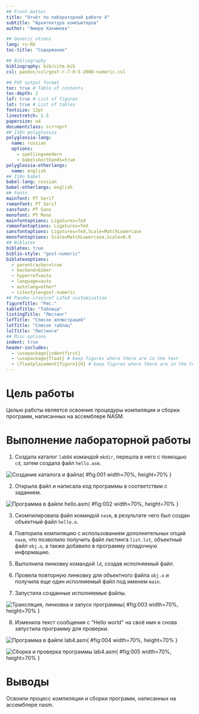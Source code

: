 ```yaml
---
## Front matter
title: "Отчёт по лабораторной работе 4"
subtitle: "Архитектура компьютеров"
author: "Амира Хакимова"

## Generic otions
lang: ru-RU
toc-title: "Содержание"

## Bibliography
bibliography: bib/cite.bib
csl: pandoc/csl/gost-r-7-0-5-2008-numeric.csl

## Pdf output format
toc: true # Table of contents
toc-depth: 2
lof: true # List of figures
lot: true # List of tables
fontsize: 12pt
linestretch: 1.5
papersize: a4
documentclass: scrreprt
## I18n polyglossia
polyglossia-lang:
  name: russian
  options:
	- spelling=modern
	- babelshorthands=true
polyglossia-otherlangs:
  name: english
## I18n babel
babel-lang: russian
babel-otherlangs: english
## Fonts
mainfont: PT Serif
romanfont: PT Serif
sansfont: PT Sans
monofont: PT Mono
mainfontoptions: Ligatures=TeX
romanfontoptions: Ligatures=TeX
sansfontoptions: Ligatures=TeX,Scale=MatchLowercase
monofontoptions: Scale=MatchLowercase,Scale=0.9
## Biblatex
biblatex: true
biblio-style: "gost-numeric"
biblatexoptions:
  - parentracker=true
  - backend=biber
  - hyperref=auto
  - language=auto
  - autolang=other*
  - citestyle=gost-numeric
## Pandoc-crossref LaTeX customization
figureTitle: "Рис."
tableTitle: "Таблица"
listingTitle: "Листинг"
lofTitle: "Список иллюстраций"
lotTitle: "Список таблиц"
lolTitle: "Листинги"
## Misc options
indent: true
header-includes:
  - \usepackage{indentfirst}
  - \usepackage{float} # keep figures where there are in the text
  - \floatplacement{figure}{H} # keep figures where there are in the text
---
```


# Цель работы

Целью работы является освоение процедуры компиляции и сборки программ, написанных на ассемблере NASM.

# Выполнение лабораторной работы

1. Создала каталог `lab04` командой `mkdir`, перешла в него с помощью `cd`, затем создала файл `hello.asm`.

![Создание каталога и файла](image/01.png){ #fig:001 width=70%, height=70% }

2. Открыла файл и написала код программы в соответствии с заданием.

![Программа в файле hello.asm](image/02.png){ #fig:002 width=70%, height=70% }

3. Скомпилировала файл командой `nasm`, в результате чего был создан объектный файл `hello.o`.

4. Повторила компиляцию с использованием дополнительных опций `nasm`, что позволило получить файл листинга `list.lst`, объектный файл `obj.o`, а также добавило в программу отладочную информацию.

5. Выполнила линковку командой `ld`, создав исполняемый файл.

6. Провела повторную линковку для объектного файла `obj.o` и получила еще один исполняемый файл под именем `main`.

7. Запустила созданные исполняемые файлы.

![Трансляция, линковка и запуск программы](image/03.png){ #fig:003 width=70%, height=70% }

8. Изменила текст сообщения с "Hello world" на своё имя и снова запустила программу для проверки.

![Программа в файле lab4.asm](image/04.png){ #fig:004 width=70%, height=70% }

![Сборка и проверка программы lab4.asm](image/05.png){ #fig:005 width=70%, height=70% }

# Выводы

Освоили процесс компиляции и сборки программ, написанных на ассемблере nasm.